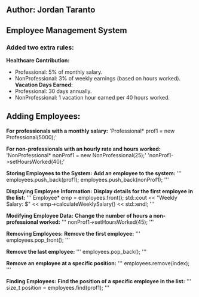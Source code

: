 ## Author: Jordan Taranto
## Employee Management System

### Added two extra rules: 
**Healthcare Contribution:**
- Professional: 5% of monthly salary.
- NonProfessional: 3% of weekly earnings (based on hours worked).
**Vacation Days Earned:**
- Professional: 30 days annually.
- NonProfessional: 1 vacation hour earned per 40 hours worked.

## **Adding Employees:**
**For professionals with a monthly salary:**
'Professional* prof1 = new Professional(5000);'

**For non-professionals with an hourly rate and hours worked:**
'NonProfessional* nonProf1 = new NonProfessional(25);'
'nonProf1->setHoursWorked(40);'


**Storing Employees to the System:**
**Add an employee to the system:**
'''
employees.push_back(prof1);
employees.push_back(nonProf1);
'''

**Displaying Employee Information:**
**Display details for the first employee in the list:**
'''
Employee* emp = employees.front();
std::cout << "Weekly Salary: $" << emp->calculateWeeklySalary() << std::endl;
'''

**Modifying Employee Data:**
**Change the number of hours a non-professional worked:**
'''
nonProf1->setHoursWorked(45);
'''

**Removing Employees:**
**Remove the first employee:**
'''
employees.pop_front();
'''

**Remove the last employee:**
'''
employees.pop_back();
'''

**Remove an employee at a specific position:**
'''
employees.remove(index);
'''

**Finding Employees:**
**Find the position of a specific employee in the list:**
'''
size_t position = employees.find(prof1);
'''